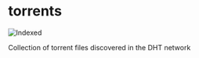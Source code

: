 torrents 
========
![Indexed](https://img.shields.io/badge/indexed-28449-blue)

Collection of torrent files discovered in the DHT network

